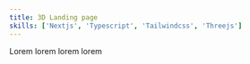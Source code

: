 ```yaml
---
title: 3D Landing page
skills: ['Nextjs', 'Typescript', 'Tailwindcss', 'Threejs']
---
```


Lorem lorem lorem lorem
